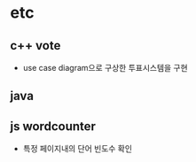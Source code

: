 # etc   

## c++ vote   
- use case diagram으로 구상한 투표시스템을 구현


## java   


## js wordcounter   
- 특정 페이지내의 단어 빈도수 확인
